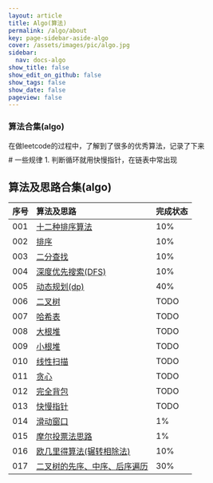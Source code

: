 ```yaml
---
layout: article
title: Algo(算法)
permalink: /algo/about
key: page-sidebar-aside-algo
cover: /assets/images/pic/algo.jpg
sidebar:
  nav: docs-algo
show_title: false
show_edit_on_github: false
show_tags: false
show_date: false
pageview: false
---
```

<style>
  .hero-example p {
    margin: .5rem 0;
  }
  .hero-example--height {
    height: 500px;
  }
  .hero-fill-example {
    background-color: #ccc;
  }
  .hero-fill-example--dark {
    background-color: #123;
  }
  .hero-bg-image-example {
    background-image: url("/docs/assets/images/cover1.jpg");
  }
  .hero-bg-image-example--linear-gradient {
    background-image: linear-gradient(135deg, rgba(255, 69, 0, .5), rgba(255, 197, 0, .2)), url("/docs/assets/images/cover1.jpg");
  }
</style>

<div class="hero hero-example hero--dark hero-bg-image-example my-3">
  <div class="hero__content">
    <h3>算法合集(algo)</h3>
    <p>在做leetcode的过程中，了解到了很多的优秀算法，记录了下来</p>
  </div>
</div>
# 一些规律
1. 判断循环就用快慢指针，在链表中常出现

## 算法及思路合集(algo)

|序号| 算法及思路 | 完成状态   |
| :-----| :-----| :-----|
|001| [十二种排序算法](/algo/2020/0331/011) |   10%       |
|002| [排序](/alog/2020/0421/001)  |     10%     |
|003| [二分查找](/alog/2020/0422/002)  |     10%      |
|004| [深度优先搜索(DFS)](/alog/2020/0423/003)  |    10%      |
|005| [动态规划(dp)](/alog/2020/0427/004) |   40%      |
|006| [二叉树](/alog/2020/0430/001) |    TODO     |
|007| [哈希表](/alog/2020/0430/002) |    TODO     |
|008| [大根堆](/alog/2020/0430/003) |    TODO     |
|009| [小根堆](/alog/2020/0430/004) |    TODO     |
|010| [线性扫描](/alog/2020/0430/006) |   TODO      |
|011| [贪心](/algo/2020/0430/006) |     TODO    |
|012| [完全背包](/alog/2020/0426/004) |     TODO    |
|013| [快慢指针](/algo/2020/0430/007) |     TODO    |
|014| [滑动窗口](/algo/2020/0502/007) |     1%    |
|015| [摩尔投票法思路](/algo/2020/0502/008) |     1%    |
|016| [欧几里得算法(辗转相除法)](/algo/2020/0429/001) |     10%    |
|017| [二叉树的先序、中序、后序遍历](/algo/2020/0505/008) |     30%    |
